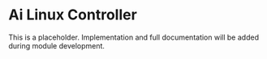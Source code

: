 # Ai Linux Controller

This is a placeholder. Implementation and full documentation will be added during module development.

